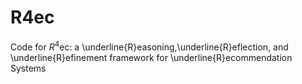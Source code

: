 # R4ec
Code for $R^{4}$ec: a \underline{R}easoning,\underline{R}eflection, and \underline{R}efinement framework for \underline{R}ecommendation Systems

